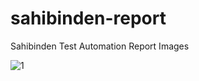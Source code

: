# sahibinden-report

Sahibinden Test Automation Report Images

![1](https://drive.google.com/file/d/1h0L2VdDpPfoErkT7FT0Z7uOFtrJOKDQH/view?usp=sharing)

